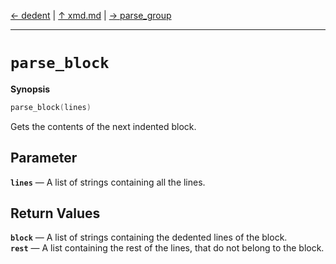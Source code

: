 [&#8592; dedent](xmd--dedent.md) | [&#8593; xmd.md](xmd.md) | [&#8594; parse_group](xmd--parse_group.md)
***

# `parse_block`
**Synopsis**

```cpp
parse_block(lines)
```

Gets the contents of the next indented block.


## Parameter
**`lines`** &#8213; A list of strings containing all the lines.  
## Return Values
**`block`** &#8213; A list of strings containing the dedented lines of the block.  
**`rest`** &#8213; A list containing the rest of the lines, that do not belong to the block.  

